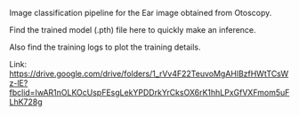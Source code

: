 Image classification pipeline for the Ear image obtained from Otoscopy. 

Find the trained model (.pth) file here to quickly make an inference. 

Also find the training logs to plot the training details.

Link: https://drive.google.com/drive/folders/1_rVv4F22TeuvoMgAHlBzfHWtTCsWz-lE?fbclid=IwAR1nOLKOcUspFEsgLekYPDDrkYrCksOX6rK1hhLPxGfVXFmom5uFLhK728g


